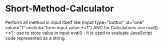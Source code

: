 # Short-Method-Calculator
Perform all method in input itself like   (input type="button" id="one"  value="1" onclick="form.input.value +=1") AND for Calculations use eval().
+=1 : use to store value in input
eval() : It is used to evaluate JavaScript code represented as a string.
